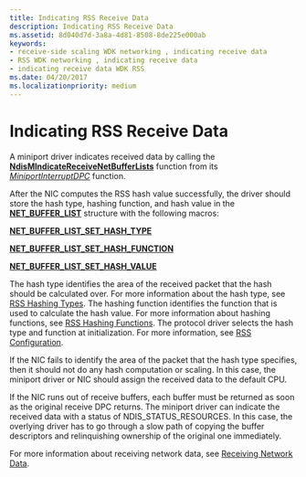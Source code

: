```yaml
---
title: Indicating RSS Receive Data
description: Indicating RSS Receive Data
ms.assetid: 8d040d7d-3a8a-4d81-8508-8de225e000ab
keywords:
- receive-side scaling WDK networking , indicating receive data
- RSS WDK networking , indicating receive data
- indicating receive data WDK RSS
ms.date: 04/20/2017
ms.localizationpriority: medium
---
```


# Indicating RSS Receive Data





A miniport driver indicates received data by calling the [**NdisMIndicateReceiveNetBufferLists**](https://msdn.microsoft.com/library/windows/hardware/ff563598) function from its [*MiniportInterruptDPC*](https://msdn.microsoft.com/library/windows/hardware/ff559398) function.

After the NIC computes the RSS hash value successfully, the driver should store the hash type, hashing function, and hash value in the [**NET\_BUFFER\_LIST**](https://msdn.microsoft.com/library/windows/hardware/ff568388) structure with the following macros:

[**NET\_BUFFER\_LIST\_SET\_HASH\_TYPE**](https://msdn.microsoft.com/library/windows/hardware/ff568409)

[**NET\_BUFFER\_LIST\_SET\_HASH\_FUNCTION**](https://msdn.microsoft.com/library/windows/hardware/ff568408)

[**NET\_BUFFER\_LIST\_SET\_HASH\_VALUE**](https://msdn.microsoft.com/library/windows/hardware/ff568410)

The hash type identifies the area of the received packet that the hash should be calculated over. For more information about the hash type, see [RSS Hashing Types](rss-hashing-types.md). The hashing function identifies the function that is used to calculate the hash value. For more information about hashing functions, see [RSS Hashing Functions](rss-hashing-functions.md). The protocol driver selects the hash type and function at initialization. For more information, see [RSS Configuration](rss-configuration.md).

If the NIC fails to identify the area of the packet that the hash type specifies, then it should not do any hash computation or scaling. In this case, the miniport driver or NIC should assign the received data to the default CPU.

If the NIC runs out of receive buffers, each buffer must be returned as soon as the original receive DPC returns. The miniport driver can indicate the received data with a status of NDIS\_STATUS\_RESOURCES. In this case, the overlying driver has to go through a slow path of copying the buffer descriptors and relinquishing ownership of the original one immediately.

For more information about receiving network data, see [Receiving Network Data](receiving-network-data.md).

 

 





